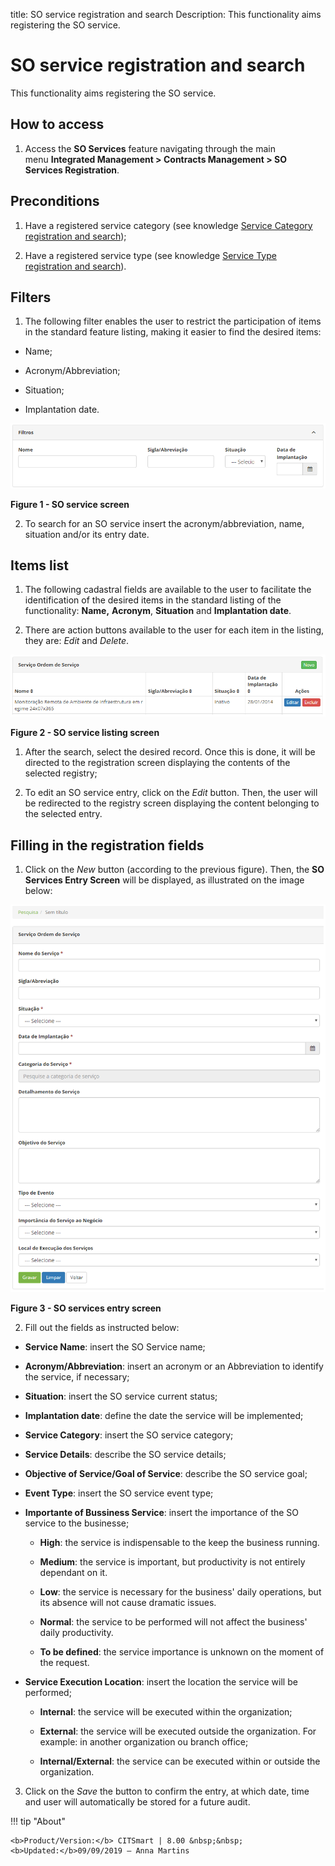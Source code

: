 title: SO service registration and search
Description: This functionality aims registering the SO service.

# SO service registration and search

This functionality aims registering the SO service.

How to access
-------------

1.  Access the **SO Services** feature navigating through the main
    menu **Integrated Management > Contracts Management > SO Services
    Registration**.

Preconditions
-------------

1.  Have a registered service category (see knowledge [Service Category
    registration and search][1]);

2.  Have a registered service type (see knowledge [Service Type registration and
    search][2]).

Filters
-------

1.  The following filter enables the user to restrict the participation of items
    in the standard feature listing, making it easier to find the desired items:

-   Name;

-   Acronym/Abbreviation;

-   Situation;

-   Implantation date.

![Criar](images/service-1.png)

**Figure 1 - SO service screen**

2.  To search for an SO service insert the acronym/abbreviation, name, situation
    and/or its entry date.

Items list
----------

1.  The following cadastral fields are available to the user to facilitate the
    identification of the desired items in the standard listing of the
    functionality: **Name,** **Acronym**, **Situation** and **Implantation
    date**.

2.  There are action buttons available to the user for each item in the listing,
    they are: *Edit* and *Delete*.

![Criar](images/service-2.png)

**Figure 2 - SO service listing screen**

1.  After the search, select the desired record. Once this is done, it will be
    directed to the registration screen displaying the contents of the selected
    registry;

2.  To edit an SO service entry, click on the *Edit* button. Then, the user will
    be redirected to the registry screen displaying the content belonging to the
    selected entry.

Filling in the registration fields
----------------------------------

1.  Click on the *New* button (according to the previous figure). Then, the **SO
    Services Entry Screen** will be displayed, as illustrated on the image
    below:

![Criar](images/service-3.png)

**Figure 3 - SO services entry screen**

2.  Fill out the fields as instructed below:

-   **Service Name**: insert the SO Service name;

-   **Acronym/Abbreviation**: insert an acronym or an Abbreviation to identify
    the service, if necessary;

-   **Situation**: insert the SO service current status;

-   **Implantation date**: define the date the service will be implemented;

-   **Service Category**: insert the SO service category;

-   **Service Details**: describe the SO service details;

-   **Objective of Service/Goal of Service**: describe the SO service goal;

-   **Event Type**: insert the SO service event type;

-   **Importante of Bussiness Service**: insert the importance of the SO
    service to the businesse;

    -   **High**: the service is indispensable to the keep the business running.

    -   **Medium**: the service is important, but productivity is not entirely
        dependant on it.

    -   **Low**: the service is necessary for the business' daily operations,
        but its absence will not cause dramatic issues.

    -   **Normal**: the service to be performed will not affect the business'
        daily productivity.

    -   **To be defined**: the service importance is unknown on the moment of
        the request.

-   **Service Execution Location**: insert the location the service will be
    performed;

    -   **Internal**: the service will be executed within the organization;

    -   **External**: the service will be executed outside the organization. For
        example: in another organization ou branch office;

    -   **Internal/External**: the service can be executed within or outside the
        organization.

3.  Click on the *Save* the button to confirm the entry, at which date, time and
    user will automatically be stored for a future audit.

[1]:/en-us/citsmart-platform-7/processes/portfolio-and-catalog/service-category.html
[2]:/en-us/citsmart-platform-7/processes/portfolio-and-catalog/type-service.html

!!! tip "About"

    <b>Product/Version:</b> CITSmart | 8.00 &nbsp;&nbsp;
    <b>Updated:</b>09/09/2019 – Anna Martins
